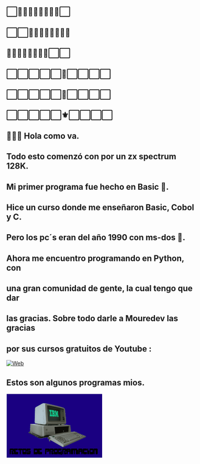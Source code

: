 ## ⬜👾👾👾👾👾👾👾👾⬜
## ⬜⬜👾👾👾👾👾👾👾👾
## 👾👾👾👾👾👾👾👾⬜⬜
## ⬜⬜⬜⬜⬜🔺⬜⬜⬜⬜
## ⬜⬜⬜⬜⬜🔺⬜⬜⬜⬜
## ⬜⬜⬜⬜⬜⚜️⬜⬜⬜⬜
##
## 👋👋👋  Hola como va. 
## Todo esto comenzó con por un zx spectrum 128K.
## Mi primer programa fue hecho en Basic 🤔.
## Hice un curso donde me enseñaron Basic, Cobol y C.
## Pero los pc´s eran del año 1990 con ms-dos 💾.
## Ahora me encuentro programando en Python, con
## una gran comunidad de gente, la cual tengo que dar 
## las gracias. Sobre todo darle a Mouredev las gracias
## por sus cursos gratuitos de Youtube :
[![Web](https://img.shields.io/badge/GitHub-MoureDev-14a1f0?style=for-the-badge&logo=github&logoColor=white&labelColor=101010)](https://github.com/mouredev)
##
##
## Estos son algunos programas mios.
<a href="https://github.com/CarlosVR48/Retos-de-Programacion"><img src="./ibm.png" style="height: 50%; width:50%;"/></a>






<!--
**CarlosVR48/CarlosVR48** is a ✨ _special_ ✨ repository because its `README.md` (this file) appears on your GitHub profile.

Here are some ideas to get you started:

- 🔭 I’m currently working on ...
- 🌱 I’m currently learning ...
- 👯 I’m looking to collaborate on ...
- 🤔 I’m looking for help with ...
- 💬 Ask me about ...
- 📫 How to reach me: ...
- 😄 Pronouns: ...
- ⚡ Fun fact: ...
-->
